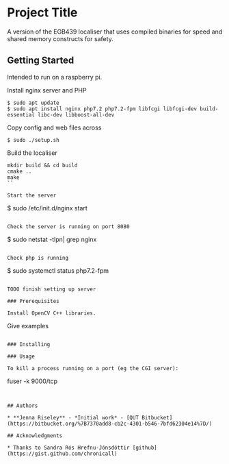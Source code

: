 # Project Title

A version of the EGB439 localiser that uses compiled binaries for speed and shared memory constructs for safety.

## Getting Started

Intended to run on a raspberry pi.

Install nginx server and PHP

``` 
$ sudo apt update
$ sudo apt install nginx php7.2 php7.2-fpm libfcgi libfcgi-dev build-essential libc-dev libboost-all-dev

```

Copy config and web files across

```
$ sudo ./setup.sh
```

Build the localiser

```
mkdir build && cd build
cmake ..
make
``

Start the server

```
$ sudo /etc/init.d/nginx start
```

Check the server is running on port 8080

```
$ sudo netstat -tlpn| grep nginx
``` 

Check php is running

```
$ sudo systemctl status php7.2-fpm
```

TODO finish setting up server

### Prerequisites

Install OpenCV C++ libraries.

```
Give examples
```

### Installing

### Usage

To kill a process running on a port (eg the CGI server):

```
fuser -k 9000/tcp
```


## Authors

* **Jenna Riseley** - *Initial work* - [QUT Bitbucket](https://bitbucket.org/%7B7370add8-cb2c-4301-b546-7bfd62304e14%7D/)

## Acknowledgments

* Thanks to Sandra Rós Hrefnu-Jónsdóttir [github](https://gist.github.com/chronicall)




